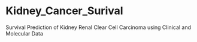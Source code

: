 # Kidney_Cancer_Surival
Survival Prediction of Kidney Renal Clear Cell Carcinoma using Clinical and Molecular Data
